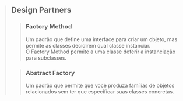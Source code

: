> ## Design Partners
>> ### Factory Method
>> Um padrão que define uma interface para criar um objeto, mas permite as classes decidirem qual classe instanciar. \
>> O Factory Method permite a uma classe deferir a instanciação para subclasses.
> 
>>### Abstract Factory
>> Um padrão que permite que você produza famílias de objetos relacionados sem ter que especificar suas classes concretas.
